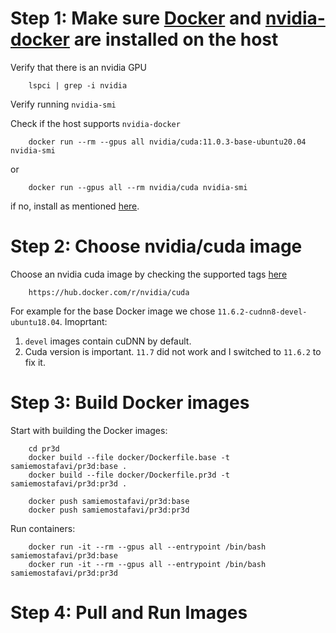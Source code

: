 
# Step 1: Make sure [Docker](https://docs.docker.com/engine/install/) and [nvidia-docker](https://github.com/NVIDIA/nvidia-docker) are installed on the host

Verify that there is an nvidia GPU

        lspci | grep -i nvidia

Verify running `nvidia-smi`

Check if the host supports `nvidia-docker`

        docker run --rm --gpus all nvidia/cuda:11.0.3-base-ubuntu20.04 nvidia-smi

or

        docker run --gpus all --rm nvidia/cuda nvidia-smi

if no, install as mentioned [here](https://docs.nvidia.com/datacenter/cloud-native/container-toolkit/install-guide.html).


# Step 2: Choose nvidia/cuda image

Choose an nvidia cuda image by checking the supported tags [here](https://gitlab.com/nvidia/container-images/cuda/blob/master/doc/supported-tags.md)

        https://hub.docker.com/r/nvidia/cuda

For example for the base Docker image we chose `11.6.2-cudnn8-devel-ubuntu18.04`.
Imoprtant: 
1. `devel` images contain cuDNN by default.
2. Cuda version is important. `11.7` did not work and I switched to `11.6.2` to fix it.

# Step 3: Build Docker images

Start with building the Docker images:
        
        cd pr3d
        docker build --file docker/Dockerfile.base -t samiemostafavi/pr3d:base .
        docker build --file docker/Dockerfile.pr3d -t samiemostafavi/pr3d:pr3d .
        
        docker push samiemostafavi/pr3d:base
        docker push samiemostafavi/pr3d:pr3d

Run containers:

        docker run -it --rm --gpus all --entrypoint /bin/bash samiemostafavi/pr3d:base
        docker run -it --rm --gpus all --entrypoint /bin/bash samiemostafavi/pr3d:pr3d

# Step 4: Pull and Run Images

